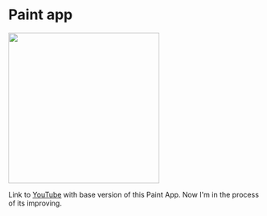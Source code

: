 # Paint app

<img src="https://user-images.githubusercontent.com/94777746/215727272-75c43af7-d094-4214-b3e6-430756d52c29.png" width="300px" alt="" />

Link to [YouTube](https://www.youtube.com/watch?v=KVeMsy4qCdg&list=LL&index=14) with base version of this Paint App. Now I'm in the process of its improving.
